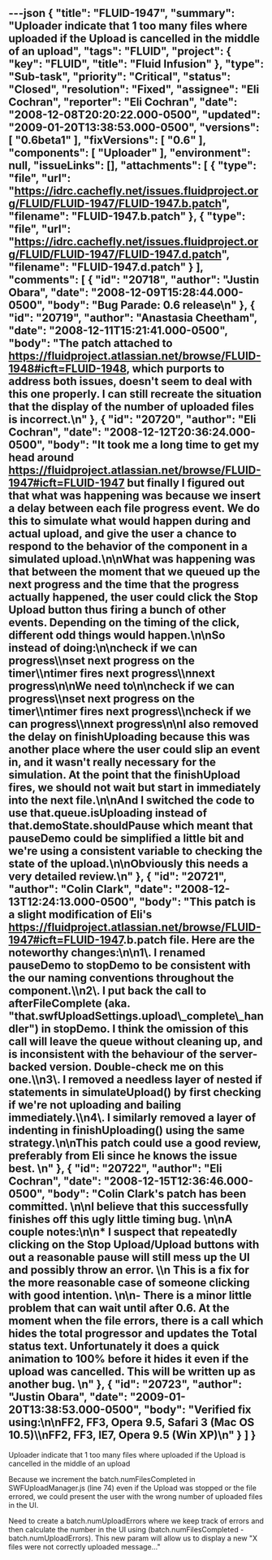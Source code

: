 ---json
{
  "title": "FLUID-1947",
  "summary": "Uploader indicate that 1 too many files where uploaded if the Upload is cancelled in the middle of an upload",
  "tags": "FLUID",
  "project": {
    "key": "FLUID",
    "title": "Fluid Infusion"
  },
  "type": "Sub-task",
  "priority": "Critical",
  "status": "Closed",
  "resolution": "Fixed",
  "assignee": "Eli Cochran",
  "reporter": "Eli Cochran",
  "date": "2008-12-08T20:20:22.000-0500",
  "updated": "2009-01-20T13:38:53.000-0500",
  "versions": [
    "0.6beta1"
  ],
  "fixVersions": [
    "0.6"
  ],
  "components": [
    "Uploader"
  ],
  "environment": null,
  "issueLinks": [],
  "attachments": [
    {
      "type": "file",
      "url": "https://idrc.cachefly.net/issues.fluidproject.org/FLUID/FLUID-1947/FLUID-1947.b.patch",
      "filename": "FLUID-1947.b.patch"
    },
    {
      "type": "file",
      "url": "https://idrc.cachefly.net/issues.fluidproject.org/FLUID/FLUID-1947/FLUID-1947.d.patch",
      "filename": "FLUID-1947.d.patch"
    }
  ],
  "comments": [
    {
      "id": "20718",
      "author": "Justin Obara",
      "date": "2008-12-09T15:28:44.000-0500",
      "body": "Bug Parade: 0.6 release\n"
    },
    {
      "id": "20719",
      "author": "Anastasia Cheetham",
      "date": "2008-12-11T15:21:41.000-0500",
      "body": "The patch attached to <https://fluidproject.atlassian.net/browse/FLUID-1948#icft=FLUID-1948>, which purports to address both issues, doesn't seem to deal with this one properly. I can still recreate the situation that the display of the number of uploaded files is incorrect.\n"
    },
    {
      "id": "20720",
      "author": "Eli Cochran",
      "date": "2008-12-12T20:36:24.000-0500",
      "body": "It took me a long time to get my head around <https://fluidproject.atlassian.net/browse/FLUID-1947#icft=FLUID-1947> but finally I figured out that what was happening was because we insert a delay between each file progress event. We do this to simulate what would happen during and actual upload, and give the user a chance to respond to the behavior of the component in a simulated upload.\n\nWhat was happening was that between the moment that we queued up the next progress and the time that the progress actually happened, the user could click the Stop Upload button thus firing a bunch of other events. Depending on the timing of the click, different odd things would happen.\n\nSo instead of doing:\n\ncheck if we can progress\\\nset next progress on the timer\\\ntimer fires next progress\\\nnext progress\n\nWe need to\n\ncheck if we can progress\\\nset next progress on the timer\\\ntimer fires next progress\\\ncheck if we can progress\\\nnext progress\n\nI also removed the delay on finishUploading because this was another place where the user could slip an event in, and it wasn't really necessary for the simulation.  At the point that the finishUpload fires, we should not wait but start in immediately into the next file.\n\nAnd I switched the code to use that.queue.isUploading instead of that.demoState.shouldPause which meant that pauseDemo could be simplified a little bit and we're using a consistent variable to checking the state of the upload.\n\nObviously this needs a very detailed review.\n"
    },
    {
      "id": "20721",
      "author": "Colin Clark",
      "date": "2008-12-13T12:24:13.000-0500",
      "body": "This patch is a slight modification of Eli's <https://fluidproject.atlassian.net/browse/FLUID-1947#icft=FLUID-1947>.b.patch file. Here are the noteworthy changes:\n\n1\\. I renamed pauseDemo to stopDemo to be consistent with the our naming conventions throughout the component.\\\n2\\. I put back the call to afterFileComplete (aka. \"that.swfUploadSettings.upload\\_complete\\_handler\") in stopDemo. I think the omission of this call will leave the queue without cleaning up, and is inconsistent with the behaviour of the server-backed version. Double-check me on this one.\\\n3\\. I removed a needless layer of nested if statements in simulateUpload() by first checking if we're not uploading and bailing immediately.\\\n4\\. I similarly removed a layer of indenting in finishUploading() using the same strategy.\n\nThis patch could use a good review, preferably from Eli since he knows the issue best.&#x20;\n"
    },
    {
      "id": "20722",
      "author": "Eli Cochran",
      "date": "2008-12-15T12:36:46.000-0500",
      "body": "Colin Clark's patch has been committed.&#x20;\n\nI believe that this successfully finishes off this ugly little timing bug.&#x20;\n\nA couple notes:\n\n* I suspect that repeatedly clicking on the Stop Upload/Upload buttons with out a reasonable pause will still mess up the UI and possibly throw an error. \\\n  &#x20; This is a fix for the more reasonable case of someone clicking with good intention.&#x20;\n\n- There is a minor little problem that can wait until after 0.6. At the moment when the file errors, there is a call which hides the total progressor and updates the Total status text. Unfortunately it does a quick animation to 100% before it hides it even if the upload was cancelled. This will be written up as another bug.&#x20;\n"
    },
    {
      "id": "20723",
      "author": "Justin Obara",
      "date": "2009-01-20T13:38:53.000-0500",
      "body": "Verified fix using:\n\nFF2, FF3, Opera 9.5, Safari 3 (Mac OS 10.5)\\\nFF2, FF3, IE7, Opera 9.5 (Win XP)\n"
    }
  ]
}
---
Uploader indicate that 1 too many files where uploaded if the Upload is cancelled in the middle of an upload

Because we increment the batch.numFilesCompleted in SWFUploadManager.js (line 74) even if the Upload was stopped or the file errored, we could present the user with the wrong number of uploaded files in the UI.&#x20;

Need to create a batch.numUploadErrors where we keep track of errors and then calculate the number in the UI using (batch.numFilesCompleted - batch.numUploadErrors). This new param will allow us to display a new "X files were not correctly uploaded message..."&#x20;

        